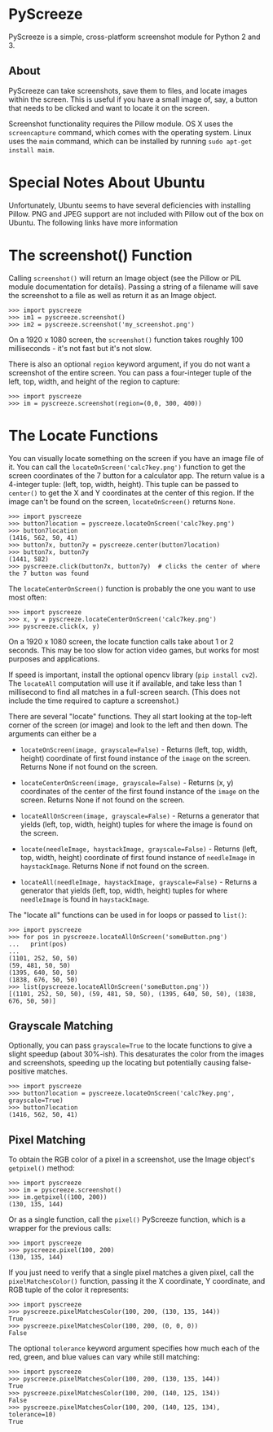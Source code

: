 PyScreeze
=========

PyScreeze is a simple, cross-platform screenshot module for Python 2 and 3.

About
-----

PyScreeze can take screenshots, save them to files, and locate images within the screen. This is useful if you have a small image of, say, a button that needs to be clicked and want to locate it on the screen.

Screenshot functionality requires the Pillow module. OS X uses the `screencapture` command, which comes with the operating system. Linux uses the `maim` command, which can be installed by running `sudo apt-get install maim`.

Special Notes About Ubuntu
==========================

Unfortunately, Ubuntu seems to have several deficiencies with installing Pillow. PNG and JPEG support are not included with Pillow out of the box on Ubuntu. The following links have more information

The screenshot() Function
=========================

Calling `screenshot()` will return an Image object (see the Pillow or PIL module documentation for details). Passing a string of a filename will save the screenshot to a file as well as return it as an Image object.

    >>> import pyscreeze
    >>> im1 = pyscreeze.screenshot()
    >>> im2 = pyscreeze.screenshot('my_screenshot.png')

On a 1920 x 1080 screen, the `screenshot()` function takes roughly 100 milliseconds - it's not fast but it's not slow.

There is also an optional `region` keyword argument, if you do not want a screenshot of the entire screen. You can pass a four-integer tuple of the left, top, width, and height of the region to capture:

    >>> import pyscreeze
    >>> im = pyscreeze.screenshot(region=(0,0, 300, 400))

The Locate Functions
====================

You can visually locate something on the screen if you have an image file of it. You can call the `locateOnScreen('calc7key.png')` function to get the screen coordinates of the 7 button for a calculator app. The return value is a 4-integer tuple: (left, top, width, height). This tuple can be passed to `center()` to get the X and Y coordinates at the center of this region. If the image can't be found on the screen, `locateOnScreen()` returns `None`.

    >>> import pyscreeze
    >>> button7location = pyscreeze.locateOnScreen('calc7key.png')
    >>> button7location
    (1416, 562, 50, 41)
    >>> button7x, button7y = pyscreeze.center(button7location)
    >>> button7x, button7y
    (1441, 582)
    >>> pyscreeze.click(button7x, button7y)  # clicks the center of where the 7 button was found

The `locateCenterOnScreen()` function is probably the one you want to use most often:

    >>> import pyscreeze
    >>> x, y = pyscreeze.locateCenterOnScreen('calc7key.png')
    >>> pyscreeze.click(x, y)

On a 1920 x 1080 screen, the locate function calls take about 1 or 2 seconds. This may be too slow for action video games, but works for most purposes and applications.

If speed is important, install the optional opencv library (`pip install cv2`). The `locateAll` computation will use it if available, and take less than 1 millisecond to find all matches in a full-screen search. (This does not include the time required to capture a screenshot.)

There are several "locate" functions. They all start looking at the top-left corner of the screen (or image) and look to the left and then down. The arguments can either be a

- `locateOnScreen(image, grayscale=False)` - Returns (left, top, width, height) coordinate of first found instance of the `image` on the screen. Returns None if not found on the screen.

- `locateCenterOnScreen(image, grayscale=False)` - Returns (x, y) coordinates of the center of the first found instance of the `image` on the screen. Returns None if not found on the screen.

- `locateAllOnScreen(image, grayscale=False)` - Returns a generator that yields (left, top, width, height) tuples for where the image is found on the screen.

- `locate(needleImage, haystackImage, grayscale=False)` - Returns (left, top, width, height) coordinate of first found instance of `needleImage` in `haystackImage`. Returns None if not found on the screen.

- `locateAll(needleImage, haystackImage, grayscale=False)` - Returns a generator that yields (left, top, width, height) tuples for where `needleImage` is found in `haystackImage`.

The "locate all" functions can be used in for loops or passed to `list()`:

    >>> import pyscreeze
    >>> for pos in pyscreeze.locateAllOnScreen('someButton.png')
    ...   print(pos)
    ...
    (1101, 252, 50, 50)
    (59, 481, 50, 50)
    (1395, 640, 50, 50)
    (1838, 676, 50, 50)
    >>> list(pyscreeze.locateAllOnScreen('someButton.png'))
    [(1101, 252, 50, 50), (59, 481, 50, 50), (1395, 640, 50, 50), (1838, 676, 50, 50)]

Grayscale Matching
------------------

Optionally, you can pass `grayscale=True` to the locate functions to give a slight speedup (about 30%-ish). This desaturates the color from the images and screenshots, speeding up the locating but potentially causing false-positive matches.

    >>> import pyscreeze
    >>> button7location = pyscreeze.locateOnScreen('calc7key.png', grayscale=True)
    >>> button7location
    (1416, 562, 50, 41)

Pixel Matching
--------------

To obtain the RGB color of a pixel in a screenshot, use the Image object's `getpixel()` method:

    >>> import pyscreeze
    >>> im = pyscreeze.screenshot()
    >>> im.getpixel((100, 200))
    (130, 135, 144)

Or as a single function, call the `pixel()` PyScreeze function, which is a wrapper for the previous calls:

    >>> import pyscreeze
    >>> pyscreeze.pixel(100, 200)
    (130, 135, 144)

If you just need to verify that a single pixel matches a given pixel, call the `pixelMatchesColor()` function, passing it the X coordinate, Y coordinate, and RGB tuple of the color it represents:

    >>> import pyscreeze
    >>> pyscreeze.pixelMatchesColor(100, 200, (130, 135, 144))
    True
    >>> pyscreeze.pixelMatchesColor(100, 200, (0, 0, 0))
    False

The optional `tolerance` keyword argument specifies how much each of the red, green, and blue values can vary while still matching:

    >>> import pyscreeze
    >>> pyscreeze.pixelMatchesColor(100, 200, (130, 135, 144))
    True
    >>> pyscreeze.pixelMatchesColor(100, 200, (140, 125, 134))
    False
    >>> pyscreeze.pixelMatchesColor(100, 200, (140, 125, 134), tolerance=10)
    True

